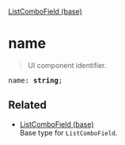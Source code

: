 [ListComboField (base)](ListComboField_base.md)

# name

> UI component identifier.

<pre class="docgen_signature">name: <b>string</b>;</pre>

## Related

- [<!--{ref:type}-->ListComboField (base)](ListComboField_base.md) \
    Base type for `ListComboField`.
